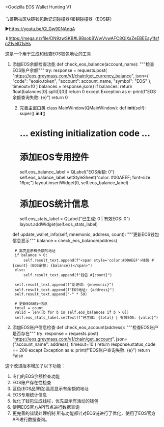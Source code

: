 ⭐Godzilla EOS Wallet Hunting V1

⤵哥斯拉区块链钱包助记词碰撞器/密钥碰撞器（EOS链）

▶https://youtu.be/GLGw90NAnqA

⬇https://mega.nz/file/DN9zwSKB#L9BsobBWwVvwAFC8QlXaZeEBEEay1fsfn21velO1vHs

这是一个用于生成和检查EOS钱包地址的工具

1. 添加EOS余额检查功能
def check_eos_balance(account_name):
    """检查EOS账户余额"""
    try:
        response = requests.post(
            "https://eos.greymass.com/v1/chain/get_currency_balance",
            json={
                "code": "eosio.token",
                "account": account_name,
                "symbol": "EOS"
            },
            timeout=10
        )
        balances = response.json()
        if balances:
            return float(balances[0].split()[0])
        return 0
    except Exception as e:
        print(f"EOS余额查询失败: {e}")
        return 0

   2. 完善主窗口类
   class MainWindow(QMainWindow):
    def __init__(self):
        super().__init__()
        # ... existing initialization code ...
        
        # 添加EOS专用控件
        self.eos_balance_label = QLabel("EOS余额: 0")
        self.eos_balance_label.setStyleSheet("color: #00AEEF; font-size: 16px;")
        layout.insertWidget(0, self.eos_balance_label)
        
        # 添加EOS统计信息
        self.eos_stats_label = QLabel("已生成: 0 | 有效EOS: 0")
        layout.addWidget(self.eos_stats_label)
        
    def update_wallet_info(self, mnemonic, address, count):
        """更新EOS钱包信息显示"""
        balance = check_eos_balance(address)
        
        # 高亮显示有余额的地址
        if balance > 0:
            self.result_text.append(f"<span style='color:#00AEEF'>钱包 #{count} (EOS余额: {balance})</span>")
        else:
            self.result_text.append(f"钱包 #{count}")
            
        self.result_text.append(f"助记词: {mnemonic}")
        self.result_text.append(f"EOS地址: {address}")
        self.result_text.append("-" * 50)
        
        # 更新EOS统计信息
        total = count
        valid = len([b for b in self.eos_balances if b > 0])
        self.eos_stats_label.setText(f"已生成: {total} | 有效EOS: {valid}")

3. 添加EOS账户信息检查
def check_eos_account(address):
    """检查EOS账户是否存在"""
    try:
        response = requests.post(
            "https://eos.greymass.com/v1/chain/get_account",
            json={"account_name": address},
            timeout=10
        )
        return response.status_code == 200
    except Exception as e:
        print(f"EOS账户查询失败: {e}")
        return False

这个改进版本增加了以下功能：

1. 专门的EOS余额检查功能
2. EOS账户存在性检查
3. 蓝色(EOS品牌色)高亮显示有余额的地址
4. EOS专用统计信息
5. 优化了钱包生成线程，优先显示有活动的钱包
6. 使用EOS官方API节点进行数据查询
7. 更完善的错误处理机制
所有功能都针对EOS链进行了优化，使用了EOS官方API进行数据查询。
